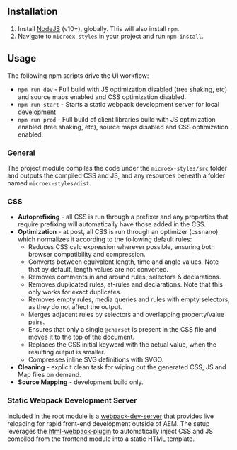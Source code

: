 ## Installation

1. Install [NodeJS](https://nodejs.org/en/download/) (v10+), globally. This will also install `npm`.
2. Navigate to `microex-styles` in your project and run `npm install`. 

## Usage

The following npm scripts drive the UI workflow:

* `npm run dev` - Full build with JS optimization disabled (tree shaking, etc) and source maps enabled and CSS optimization disabled.
* `npm run start` - Starts a static webpack development server for local development
* `npm run prod` - Full build of client libraries build with JS optimization enabled (tree shaking, etc), source maps disabled and CSS optimization enabled.


### General

The project module compiles the code under the `microex-styles/src` folder and outputs the compiled CSS and JS, and any resources beneath a folder named `microex-styles/dist`.


### CSS

* **Autoprefixing** - all CSS is run through a prefixer and any properties that require prefixing will automatically have those added in the CSS.
* **Optimization** - at post, all CSS is run through an optimizer (cssnano) which normalizes it according to the following default rules:
    * Reduces CSS calc expression wherever possible, ensuring both browser compatibility and compression.
    * Converts between equivalent length, time and angle values. Note that by default, length values are not converted.
    * Removes comments in and around rules, selectors & declarations.
    * Removes duplicated rules, at-rules and declarations. Note that this only works for exact duplicates.
    * Removes empty rules, media queries and rules with empty selectors, as they do not affect the output.
    * Merges adjacent rules by selectors and overlapping property/value pairs.
    * Ensures that only a single `@charset` is present in the CSS file and moves it to the top of the document.
    * Replaces the CSS initial keyword with the actual value, when the resulting output is smaller.
    * Compresses inline SVG definitions with SVGO.
* **Cleaning** - explicit clean task for wiping out the generated CSS, JS and Map files on demand.
* **Source Mapping** - development build only.

### Static Webpack Development Server

Included in the root module is a [webpack-dev-server](https://github.com/webpack/webpack-dev-server) that provides live reloading for rapid front-end development outside of AEM. The setup leverages the [html-webpack-plugin](https://github.com/jantimon/html-webpack-plugin) to automatically inject CSS and JS compiled from the frontend module into a static HTML template.

